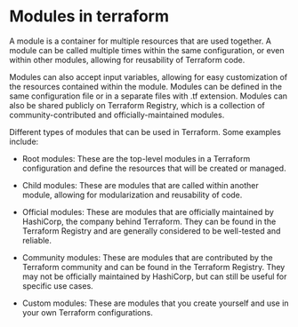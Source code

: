 # Modules in terraform

A module is a container for multiple resources that are used together. A module can be called multiple times within the same configuration, or even within other modules, allowing for reusability of Terraform code.

Modules can also accept input variables, allowing for easy customization of the resources contained within the module. Modules can be defined in the same configuration file or in a separate files with .tf extension. Modules can also be shared publicly on Terraform Registry, which is a collection of community-contributed and officially-maintained modules.


Different types of modules that can be used in Terraform. Some examples include:

- Root modules: These are the top-level modules in a Terraform configuration and define the resources that will be created or managed.

- Child modules: These are modules that are called within another module, allowing for modularization and reusability of code.

- Official modules: These are modules that are officially maintained by HashiCorp, the company behind Terraform. They can be found in the Terraform Registry and are generally considered to be well-tested and reliable.

- Community modules: These are modules that are contributed by the Terraform community and can be found in the Terraform Registry. They may not be officially maintained by HashiCorp, but can still be useful for specific use cases.

- Custom modules: These are modules that you create yourself and use in your own Terraform configurations.
